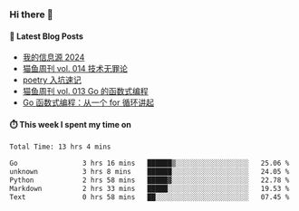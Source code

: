 ### Hi there 👋


#### 📖 Latest Blog Posts
<!-- BLOG-POST-LIST:START -->
- [我的信息源 2024](https://ameow.xyz/archives/info-source-2024)
- [猫鱼周刊 vol. 014 技术无罪论](https://ameow.xyz/archives/weekly-014)
- [poetry 入坑速记](https://ameow.xyz/archives/poetry-intro)
- [猫鱼周刊 vol. 013 Go 的函数式编程](https://ameow.xyz/archives/weekly-013)
- [Go 函数式编程：从一个 for 循环讲起](https://ameow.xyz/archives/go-functional-programming-intro)
<!-- BLOG-POST-LIST:END -->

#### ⏱️ This week I spent my time on
<!--START_SECTION:waka-->

```txt
Total Time: 13 hrs 4 mins

Go                3 hrs 16 mins   ██████▒░░░░░░░░░░░░░░░░░░   25.06 %
unknown           3 hrs 8 mins    ██████░░░░░░░░░░░░░░░░░░░   24.05 %
Python            2 hrs 58 mins   █████▓░░░░░░░░░░░░░░░░░░░   22.78 %
Markdown          2 hrs 33 mins   █████░░░░░░░░░░░░░░░░░░░░   19.53 %
Text              0 hrs 58 mins   ██░░░░░░░░░░░░░░░░░░░░░░░   07.45 %
```

<!--END_SECTION:waka-->

<!--
**LeslieLeung/LeslieLeung** is a ✨ _special_ ✨ repository because its `README.md` (this file) appears on your GitHub profile.

Here are some ideas to get you started:

- 🔭 I’m currently working on ...
- 🌱 I’m currently learning ...
- 👯 I’m looking to collaborate on ...
- 🤔 I’m looking for help with ...
- 💬 Ask me about ...
- 📫 How to reach me: ...
- 😄 Pronouns: ...
- ⚡ Fun fact: ...
-->
